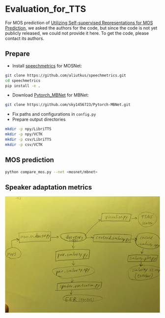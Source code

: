 # Evaluation_for_TTS

For MOS prediction of [Utilizing Self-supervised Representations for MOS Prediction](https://arxiv.org/abs/2104.03017),
we asked the authors for the code, but since the code is not yet publicly released, we could not provide it here.
To get the code, please contact its authors.

## Prepare
- Install [speechmetrics](https://github.com/aliutkus/speechmetrics.git) for
  MOSNet:
```bash
git clone https://github.com/aliutkus/speechmetrics.git
cd speechmetrics
pip install -e .
```
- Download [Pytorch_MBNet](https://github.com/sky1456723/Pytorch-MBNet.git) for MBNet:
```bash
git clone https://github.com/sky1456723/Pytorch-MBNet.git
```
- Fix paths and configurations in `config.py`
- Prepare output directories
```bash
mkdir -p npy/LibriTTS
mkdir -p npy/VCTK
mkdir -p csv/LibriTTS
mkdir -p csv/VCTK
```

## MOS prediction
```bash
python compare_mos.py --net <mosnet/mbnet>
```

## Speaker adaptation metrics
![image](images/evaluate_flowchart.jpg)
